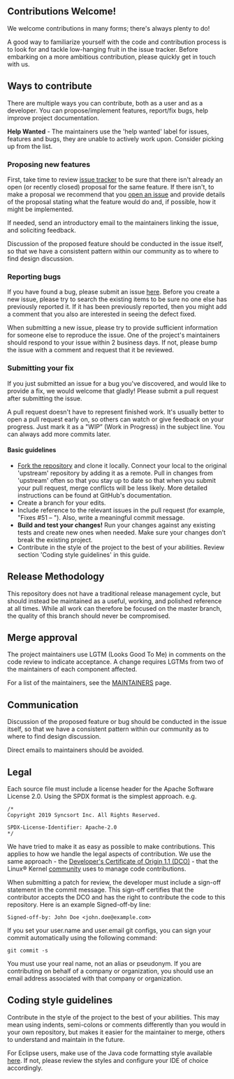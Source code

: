 ## Contributions Welcome!

We welcome contributions in many forms; there's always plenty to do!

A good way to familiarize yourself with the code and contribution process is to look for and tackle low-hanging fruit in the issue tracker. Before embarking on a more ambitious contribution, please quickly get in touch with us.

## Ways to contribute
There are multiple ways you can contribute, both as a user and as a developer. You can propose/implement features, report/fix bugs, help improve project documentation.

**Help Wanted** - The maintainers use the 'help wanted' label for issues, features and bugs, they are unable to actively work upon. Consider picking up from the list.

### Proposing new features
First, take time to review [issue tracker](https://github.com/IBM/pem-utilities/issues) to be sure that there isn't already an open (or recently closed) proposal for the same feature. If there isn't, to make a proposal we recommend that you [open an issue](https://github.com/IBM/pem-utilities/issues) and provide details of the proposal stating what the feature would do and, if possible, how it might be implemented. 

If needed, send an introductory email to the maintainers linking the issue, and soliciting feedback.

Discussion of the proposed feature should be conducted in the issue itself, so that we have a consistent pattern within our community as to where to find design discussion.

### Reporting bugs
If you have found a bug, please submit an issue [here](https://github.com/IBM/pem-utilities/issues). Before you create a new issue, please try to search the existing items to be sure no one else has previously reported it. If it has been previously reported, then you might add a comment that you also are interested in seeing the defect fixed.

When submitting a new issue, please try to provide sufficient information for someone else to reproduce the issue. One of the project's maintainers should respond to your issue within 2 business days. If not, please bump the issue with a comment and request that it be reviewed.

### Submitting your fix
If you just submitted an issue for a bug you've discovered, and would like to provide a fix, we would welcome that gladly! Please submit a pull request after submitting the issue.

A pull request doesn't have to represent finished work. It's usually better to open a pull request early on, so others can watch or give feedback on your progress. Just mark it as a "WIP” (Work in Progress) in the subject line. You can always add more commits later.

#### Basic guidelines
- [Fork the repository](https://guides.github.com/activities/forking/) and clone it locally. Connect your local to the original 'upstream' repository by adding it as a remote. Pull in changes from 'upstream' often so that you stay up to date so that when you submit your pull request, merge conflicts will be less likely. More detailed instructions can be found at GitHub's documentation.
- Create a branch for your edits.
- Include reference to the relevant issues in the pull request (for example, "Fixes #51 – <fix description>"). Also, write a meaningful commit message.
- **Build and test your changes!** Run your changes against any existing tests and create new ones when needed. Make sure your changes don’t break the existing project.
- Contribute in the style of the project to the best of your abilities. Review section 'Coding style guidelines' in this guide.

## Release Methodology
This repository does not have a traditional release management cycle, but should instead be maintained as a useful, working, and polished reference at all times. While all work can therefore be focused on the master branch, the quality of this branch should never be compromised.

## Merge approval
The project maintainers use LGTM (Looks Good To Me) in comments on the code review to indicate acceptance. A change requires LGTMs from two of the maintainers of each component affected.

For a list of the maintainers, see the [MAINTAINERS](https://github.com/IBM/pem-utilities/blob/master/MAINTAINERS.md) page.

## Communication
Discussion of the proposed feature or bug should be conducted in the issue itself, so that we have a consistent pattern within our community as to where to find design discussion.

Direct emails to maintainers should be avoided.

## Legal
Each source file must include a license header for the Apache Software License 2.0. Using the SPDX format is the simplest approach. e.g.

```
/*
Copyright 2019 Syncsort Inc. All Rights Reserved.

SPDX-License-Identifier: Apache-2.0
*/
```

We have tried to make it as easy as possible to make contributions. This applies to how we handle the legal aspects of contribution. We use the same approach - the [Developer's Certificate of Origin 1.1 (DCO)](https://developercertificate.org) - that the Linux® Kernel [community](https://elinux.org/Developer_Certificate_Of_Origin) uses to manage code contributions.

When submitting a patch for review, the developer must include a sign-off statement in the commit message. This sign-off certifies that the contributor accepts the DCO and has the right to contribute the code to this repository. Here is an example Signed-off-by line:

```
Signed-off-by: John Doe <john.doe@example.com>
```

If you set your user.name and user.email git configs, you can sign your commit automatically using the following command:

```
git commit -s
```

You must use your real name, not an alias or pseudonym. If you are contributing on behalf of a company or organization, you should use an email address associated with that company or organization.

## Coding style guidelines
Contribute in the style of the project to the best of your abilities. This may mean using indents, semi-colons or comments differently than you would in your own repository, but makes it easier for the maintainer to merge, others to understand and maintain in the future.

For Eclipse users, make use of the Java code formatting style available [here](https://github.com/IBM/pem-utilities/blob/master/sfg2pem-migrator/config/formatter/java_formatter.xml). If not, please review the styles and configure your IDE of choice accordingly.
